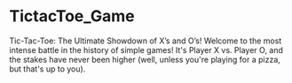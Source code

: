 # TictacToe_Game
Tic-Tac-Toe: The Ultimate Showdown of X’s and O’s!  Welcome to the most intense battle in the history of simple games! It's Player X vs. Player O, and the stakes have never been higher (well, unless you're playing for a pizza, but that's up to you). 
